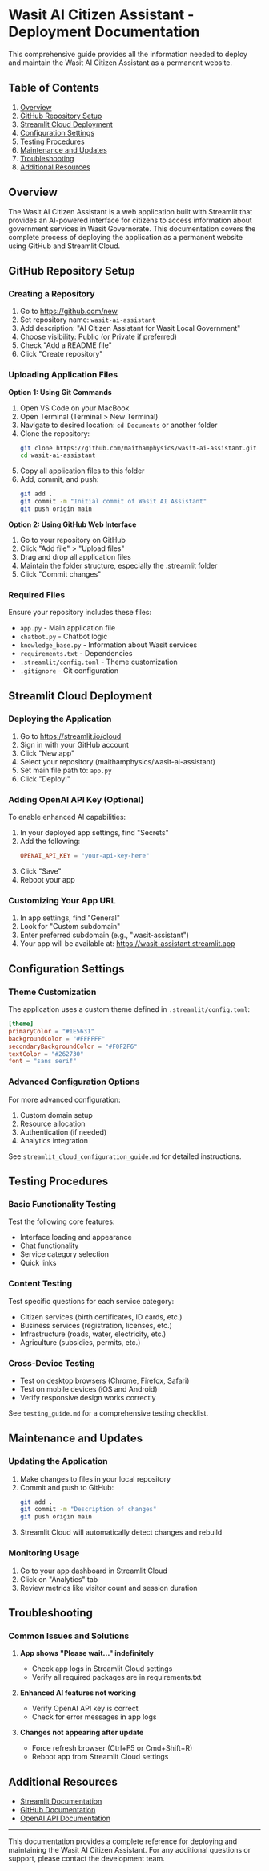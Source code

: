 # Wasit AI Citizen Assistant - Deployment Documentation

This comprehensive guide provides all the information needed to deploy and maintain the Wasit AI Citizen Assistant as a permanent website.

## Table of Contents
1. [Overview](#overview)
2. [GitHub Repository Setup](#github-repository-setup)
3. [Streamlit Cloud Deployment](#streamlit-cloud-deployment)
4. [Configuration Settings](#configuration-settings)
5. [Testing Procedures](#testing-procedures)
6. [Maintenance and Updates](#maintenance-and-updates)
7. [Troubleshooting](#troubleshooting)
8. [Additional Resources](#additional-resources)

## Overview

The Wasit AI Citizen Assistant is a web application built with Streamlit that provides an AI-powered interface for citizens to access information about government services in Wasit Governorate. This documentation covers the complete process of deploying the application as a permanent website using GitHub and Streamlit Cloud.

## GitHub Repository Setup

### Creating a Repository

1. Go to https://github.com/new
2. Set repository name: `wasit-ai-assistant`
3. Add description: "AI Citizen Assistant for Wasit Local Government"
4. Choose visibility: Public (or Private if preferred)
5. Check "Add a README file"
6. Click "Create repository"

### Uploading Application Files

**Option 1: Using Git Commands**
1. Open VS Code on your MacBook
2. Open Terminal (Terminal > New Terminal)
3. Navigate to desired location: `cd Documents` or another folder
4. Clone the repository:
   ```bash
   git clone https://github.com/maithamphysics/wasit-ai-assistant.git
   cd wasit-ai-assistant
   ```
5. Copy all application files to this folder
6. Add, commit, and push:
   ```bash
   git add .
   git commit -m "Initial commit of Wasit AI Assistant"
   git push origin main
   ```

**Option 2: Using GitHub Web Interface**
1. Go to your repository on GitHub
2. Click "Add file" > "Upload files"
3. Drag and drop all application files
4. Maintain the folder structure, especially the .streamlit folder
5. Click "Commit changes"

### Required Files

Ensure your repository includes these files:
- `app.py` - Main application file
- `chatbot.py` - Chatbot logic
- `knowledge_base.py` - Information about Wasit services
- `requirements.txt` - Dependencies
- `.streamlit/config.toml` - Theme customization
- `.gitignore` - Git configuration

## Streamlit Cloud Deployment

### Deploying the Application

1. Go to https://streamlit.io/cloud
2. Sign in with your GitHub account
3. Click "New app"
4. Select your repository (maithamphysics/wasit-ai-assistant)
5. Set main file path to: `app.py`
6. Click "Deploy!"

### Adding OpenAI API Key (Optional)

To enable enhanced AI capabilities:
1. In your deployed app settings, find "Secrets"
2. Add the following:
   ```toml
   OPENAI_API_KEY = "your-api-key-here"
   ```
3. Click "Save"
4. Reboot your app

### Customizing Your App URL

1. In app settings, find "General"
2. Look for "Custom subdomain"
3. Enter preferred subdomain (e.g., "wasit-assistant")
4. Your app will be available at: https://wasit-assistant.streamlit.app

## Configuration Settings

### Theme Customization

The application uses a custom theme defined in `.streamlit/config.toml`:
```toml
[theme]
primaryColor = "#1E5631"
backgroundColor = "#FFFFFF"
secondaryBackgroundColor = "#F0F2F6"
textColor = "#262730"
font = "sans serif"
```

### Advanced Configuration Options

For more advanced configuration:
1. Custom domain setup
2. Resource allocation
3. Authentication (if needed)
4. Analytics integration

See `streamlit_cloud_configuration_guide.md` for detailed instructions.

## Testing Procedures

### Basic Functionality Testing

Test the following core features:
- Interface loading and appearance
- Chat functionality
- Service category selection
- Quick links

### Content Testing

Test specific questions for each service category:
- Citizen services (birth certificates, ID cards, etc.)
- Business services (registration, licenses, etc.)
- Infrastructure (roads, water, electricity, etc.)
- Agriculture (subsidies, permits, etc.)

### Cross-Device Testing

- Test on desktop browsers (Chrome, Firefox, Safari)
- Test on mobile devices (iOS and Android)
- Verify responsive design works correctly

See `testing_guide.md` for a comprehensive testing checklist.

## Maintenance and Updates

### Updating the Application

1. Make changes to files in your local repository
2. Commit and push to GitHub:
   ```bash
   git add .
   git commit -m "Description of changes"
   git push origin main
   ```
3. Streamlit Cloud will automatically detect changes and rebuild

### Monitoring Usage

1. Go to your app dashboard in Streamlit Cloud
2. Click on "Analytics" tab
3. Review metrics like visitor count and session duration

## Troubleshooting

### Common Issues and Solutions

1. **App shows "Please wait..." indefinitely**
   - Check app logs in Streamlit Cloud settings
   - Verify all required packages are in requirements.txt

2. **Enhanced AI features not working**
   - Verify OpenAI API key is correct
   - Check for error messages in app logs

3. **Changes not appearing after update**
   - Force refresh browser (Ctrl+F5 or Cmd+Shift+R)
   - Reboot app from Streamlit Cloud settings

## Additional Resources

- [Streamlit Documentation](https://docs.streamlit.io/)
- [GitHub Documentation](https://docs.github.com/)
- [OpenAI API Documentation](https://platform.openai.com/docs/api-reference)

---

This documentation provides a complete reference for deploying and maintaining the Wasit AI Citizen Assistant. For any additional questions or support, please contact the development team.
